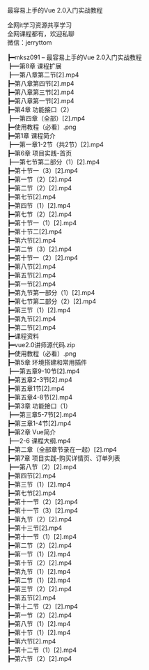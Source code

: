 最容易上手的Vue 2.0入门实战教程

全网it学习资源共享学习<br>全网课程都有，欢迎私聊<br>微信：jerryttom<br>

┣━mksz091 – 最容易上手的Vue 2.0入门实战教程<br> ┣━第8章 课程扩展<br> ┣━第八章第二节[2].mp4<br> ┣━第八章第四节[2].mp4<br> ┣━第八章第三节[2].mp4<br> ┣━第八章第一节[2].mp4<br> ┣━第4章 功能接口（2）<br> ┣━第四章（全部）[2].mp4<br> ┣━使用教程（必看）.png<br> ┣━第1章 课程简介<br> ┣━第一章1-2节（共2节）[2].mp4<br> ┣━第6章 项目实践-首页<br> ┣━第七节第二部分（1）[2].mp4<br> ┣━第十节一（3）[2].mp4<br> ┣━第一节（2）[2].mp4<br> ┣━第二节（2）[2].mp4<br> ┣━第七节[2].mp4<br> ┣━第四节（1）[2].mp4<br> ┣━第七节（2）[2].mp4<br> ┣━第十节一（1）[2].mp4<br> ┣━第十节二[2].mp4<br> ┣━第六节[2].mp4<br> ┣━第二节（3）[2].mp4<br> ┣━第十节一（2）[2].mp4<br> ┣━第八节[2].mp4<br> ┣━第五节[2].mp4<br> ┣━第一节[2].mp4<br> ┣━第九节第一部分（1）[2].mp4<br> ┣━第七节第二部分（2）[2].mp4<br> ┣━第三节（1）[2].mp4<br> ┣━第九节[2].mp4<br> ┣━第二节[2].mp4<br> ┣━课程资料<br> ┣━vue2.0讲师源代码.zip<br> ┣━使用教程（必看）.png<br> ┣━第5章 环境搭建和常用插件<br> ┣━第五章9-10节[2].mp4<br> ┣━第五章2-3节[2].mp4<br> ┣━第五章1节[2].mp4<br> ┣━第五章4-8节[2].mp4<br> ┣━第3章 功能接口（1）<br> ┣━第三章5-7节[2].mp4<br> ┣━第三章1-4节[2].mp4<br> ┣━第2章 Vue简介<br> ┣━2-6 课程大纲.mp4<br> ┣━第二章（全部章节录在一起）[2].mp4<br> ┣━第7章 项目实践-购买详情页、订单列表<br> ┣━第八节（2）[2].mp4<br> ┣━第四节[2].mp4<br> ┣━第三节（1）[2].mp4<br> ┣━第七节[2].mp4<br> ┣━第十一节（2）[2].mp4<br> ┣━第十一节（3）[2].mp4<br> ┣━第九节（2）[2].mp4<br> ┣━第十三节[2].mp4<br> ┣━第十一节（1）[2].mp4<br> ┣━第二节（2）[2].mp4<br> ┣━第一节（1）[2].mp4<br> ┣━第十节（2）[2].mp4<br> ┣━第九节（1）[2].mp4<br> ┣━第二节（1）[2].mp4<br> ┣━第三节（2）[2].mp4<br> ┣━第五节[2].mp4<br> ┣━第十二节（2）[2].mp4<br> ┣━第一节（2）[2].mp4<br> ┣━第八节（1）[2].mp4<br> ┣━第十节（1）[2].mp4<br> ┣━第六节[2].mp4<br> ┣━第十二节（1）[2].mp4<br> ┣━第六节（2）[2].mp4